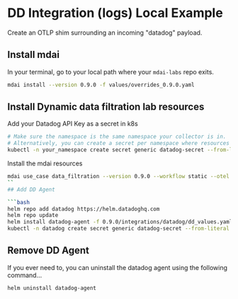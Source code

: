 # DD Integration (logs) Local Example

Create an OTLP shim surrounding an incoming "datadog" payload.

## Install mdai

In your terminal, go to your local path where your `mdai-labs` repo exits.

```bash
mdai install --version 0.9.0 -f values/overrides_0.9.0.yaml
```

## Install Dynamic data filtration lab resources

Add your Datadog API Key as a secret in k8s

```bash
# Make sure the namespace is the same namespace your collector is in.
# Alternatively, you can create a secret per namespace where resources require the secret.
kubectl -n your_namespace create secret generic datadog-secret --from-literal api-key=*****dd_api_key*****
```

Install the mdai resources

```bash
mdai use_case data_filtration --version 0.9.0 --workflow static --otel ./0.9.0/integrations/datadog/otel.yaml
``
## Add DD Agent

```bash
helm repo add datadog https://helm.datadoghq.com
helm repo update
helm install datadog-agent -f 0.9.0/integrations/datadog/dd_values.yaml datadog/datadog --create-namespace -n datadog
kubectl -n datadog create secret generic datadog-secret --from-literal api-key=*****dd_api_key*****
```

## Remove DD Agent
If you ever need to, you can uninstall the datadog agent using the following command...

```bash
helm uninstall datadog-agent
```
